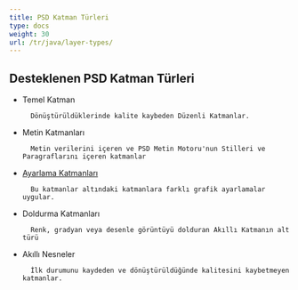 ```yaml
---
title: PSD Katman Türleri
type: docs
weight: 30
url: /tr/java/layer-types/
---
```


## **Desteklenen PSD Katman Türleri**

- Temel Katman

		Dönüştürüldüklerinde kalite kaybeden Düzenli Katmanlar.
- Metin Katmanları

		Metin verilerini içeren ve PSD Metin Motoru'nun Stilleri ve Paragraflarını içeren katmanlar
- [Ayarlama Katmanları](/tr/psd/java/layer-types/adjustment-layer/)

		Bu katmanlar altındaki katmanlara farklı grafik ayarlamalar uygular.
		
- Doldurma Katmanları
		
		Renk, gradyan veya desenle görüntüyü dolduran Akıllı Katmanın alt türü
- Akıllı Nesneler

		İlk durumunu kaydeden ve dönüştürüldüğünde kalitesini kaybetmeyen katmanlar.
